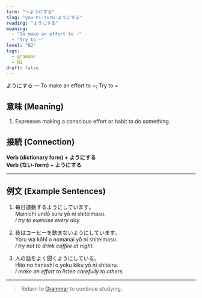 ```yaml
---
term: "〜ようにする"
slug: "you-ni-suru-ようにする"
reading: "ようにする"
meaning:
  - "To make an effort to ~"
  - "Try to ~"
level: "N2"
tags:
  - grammar
  - N2
draft: false
---
```


<ruby>ようにする</ruby> — To make an effort to ~; Try to ~

## 意味 (Meaning)

1. Expresses making a conscious effort or habit to do something.

## 接続 (Connection)

**Verb (dictionary form) + ようにする**  
**Verb (ない-form) + ようにする**

---

## 例文 (Example Sentences)

1. 毎日運動する<ruby>ようにしています</ruby>。  
   Mainichi undō suru yō ni shiteimasu.  
   *I try to exercise every day.*

2. 夜はコーヒーを飲まない<ruby>ようにしています</ruby>。  
   Yoru wa kōhī o nomanai yō ni shiteimasu.  
   *I try not to drink coffee at night.*

3. 人の話をよく聞く<ruby>ようにしている</ruby>。  
   Hito no hanashi o yoku kiku yō ni shiteiru.  
   *I make an effort to listen carefully to others.*

---

> Return to [Grammar](/grammar/) to continue studying.
